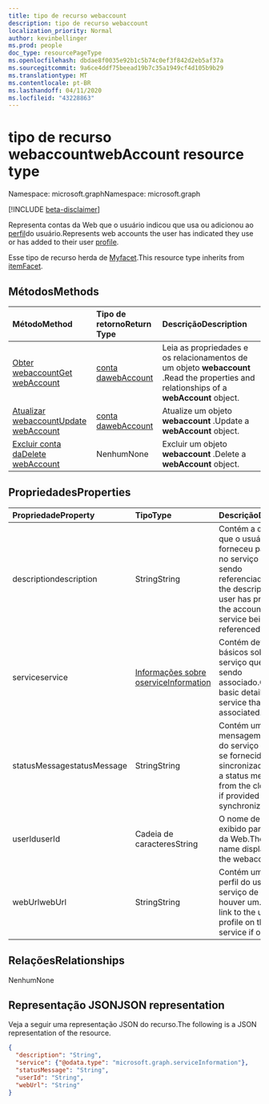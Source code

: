 ```yaml
---
title: tipo de recurso webaccount
description: tipo de recurso webaccount
localization_priority: Normal
author: kevinbellinger
ms.prod: people
doc_type: resourcePageType
ms.openlocfilehash: dbdae8f0035e92b1c5b74c0ef3f842d2eb5af37a
ms.sourcegitcommit: 9a6ce4ddf75beead19b7c35a1949cf4d105b9b29
ms.translationtype: MT
ms.contentlocale: pt-BR
ms.lasthandoff: 04/11/2020
ms.locfileid: "43228863"
---
```

# <a name="webaccount-resource-type"></a><span data-ttu-id="b61bf-103">tipo de recurso webaccount</span><span class="sxs-lookup"><span data-stu-id="b61bf-103">webAccount resource type</span></span>

<span data-ttu-id="b61bf-104">Namespace: microsoft.graph</span><span class="sxs-lookup"><span data-stu-id="b61bf-104">Namespace: microsoft.graph</span></span>

[!INCLUDE [beta-disclaimer](../../includes/beta-disclaimer.md)]

<span data-ttu-id="b61bf-105">Representa contas da Web que o usuário indicou que usa ou adicionou ao [perfil](profile.md)do usuário.</span><span class="sxs-lookup"><span data-stu-id="b61bf-105">Represents web accounts the user has indicated they use or has added to their user [profile](profile.md).</span></span>

<span data-ttu-id="b61bf-106">Esse tipo de recurso herda de [Myfacet](itemfacet.md).</span><span class="sxs-lookup"><span data-stu-id="b61bf-106">This resource type inherits from [itemFacet](itemfacet.md).</span></span>

## <a name="methods"></a><span data-ttu-id="b61bf-107">Métodos</span><span class="sxs-lookup"><span data-stu-id="b61bf-107">Methods</span></span>

| <span data-ttu-id="b61bf-108">Método</span><span class="sxs-lookup"><span data-stu-id="b61bf-108">Method</span></span>                                                | <span data-ttu-id="b61bf-109">Tipo de retorno</span><span class="sxs-lookup"><span data-stu-id="b61bf-109">Return Type</span></span>                 | <span data-ttu-id="b61bf-110">Descrição</span><span class="sxs-lookup"><span data-stu-id="b61bf-110">Description</span></span>                                                       |
|:------------------------------------------------------|:----------------------------|:------------------------------------------------------------------|
| [<span data-ttu-id="b61bf-111">Obter webaccount</span><span class="sxs-lookup"><span data-stu-id="b61bf-111">Get webAccount</span></span>](../api/webaccount-get.md)            | [<span data-ttu-id="b61bf-112">conta da</span><span class="sxs-lookup"><span data-stu-id="b61bf-112">webAccount</span></span>](webaccount.md) | <span data-ttu-id="b61bf-113">Leia as propriedades e os relacionamentos de um objeto **webaccount** .</span><span class="sxs-lookup"><span data-stu-id="b61bf-113">Read the properties and relationships of a **webAccount** object.</span></span> |
| [<span data-ttu-id="b61bf-114">Atualizar webaccount</span><span class="sxs-lookup"><span data-stu-id="b61bf-114">Update webAccount</span></span>](../api/webaccount-update.md)      | [<span data-ttu-id="b61bf-115">conta da</span><span class="sxs-lookup"><span data-stu-id="b61bf-115">webAccount</span></span>](webaccount.md) | <span data-ttu-id="b61bf-116">Atualize um objeto **webaccount** .</span><span class="sxs-lookup"><span data-stu-id="b61bf-116">Update a **webAccount** object.</span></span>                                   |
| [<span data-ttu-id="b61bf-117">Excluir conta da</span><span class="sxs-lookup"><span data-stu-id="b61bf-117">Delete webAccount</span></span>](../api/webaccount-delete.md)      | <span data-ttu-id="b61bf-118">Nenhum</span><span class="sxs-lookup"><span data-stu-id="b61bf-118">None</span></span>                        | <span data-ttu-id="b61bf-119">Excluir um objeto **webaccount** .</span><span class="sxs-lookup"><span data-stu-id="b61bf-119">Delete a **webAccount** object.</span></span>                                   |

## <a name="properties"></a><span data-ttu-id="b61bf-120">Propriedades</span><span class="sxs-lookup"><span data-stu-id="b61bf-120">Properties</span></span>

| <span data-ttu-id="b61bf-121">Propriedade</span><span class="sxs-lookup"><span data-stu-id="b61bf-121">Property</span></span>     | <span data-ttu-id="b61bf-122">Tipo</span><span class="sxs-lookup"><span data-stu-id="b61bf-122">Type</span></span>                                      | <span data-ttu-id="b61bf-123">Descrição</span><span class="sxs-lookup"><span data-stu-id="b61bf-123">Description</span></span>                                                                                    |
|:-------------|:------------------------------------------|:-----------------------------------------------------------------------------------------------|
|<span data-ttu-id="b61bf-124">description</span><span class="sxs-lookup"><span data-stu-id="b61bf-124">description</span></span>   |<span data-ttu-id="b61bf-125">String</span><span class="sxs-lookup"><span data-stu-id="b61bf-125">String</span></span>                                     | <span data-ttu-id="b61bf-126">Contém a descrição que o usuário forneceu para a conta no serviço que está sendo referenciado.</span><span class="sxs-lookup"><span data-stu-id="b61bf-126">Contains the description the user has provided for the account on the service being referenced.</span></span>|
|<span data-ttu-id="b61bf-127">service</span><span class="sxs-lookup"><span data-stu-id="b61bf-127">service</span></span>       |[<span data-ttu-id="b61bf-128">Informações sobre o</span><span class="sxs-lookup"><span data-stu-id="b61bf-128">serviceInformation</span></span>](serviceinformation.md)| <span data-ttu-id="b61bf-129">Contém detalhes básicos sobre o serviço que está sendo associado.</span><span class="sxs-lookup"><span data-stu-id="b61bf-129">Contains basic detail about the service that is being associated.</span></span>                              |
|<span data-ttu-id="b61bf-130">statusMessage</span><span class="sxs-lookup"><span data-stu-id="b61bf-130">statusMessage</span></span> |<span data-ttu-id="b61bf-131">String</span><span class="sxs-lookup"><span data-stu-id="b61bf-131">String</span></span>                                     | <span data-ttu-id="b61bf-132">Contém uma mensagem de status do serviço de nuvem, se fornecido ou sincronizado.</span><span class="sxs-lookup"><span data-stu-id="b61bf-132">Contains a status message from the cloud service if provided or synchronized.</span></span>                  |
|<span data-ttu-id="b61bf-133">userId</span><span class="sxs-lookup"><span data-stu-id="b61bf-133">userId</span></span>        |<span data-ttu-id="b61bf-134">Cadeia de caracteres</span><span class="sxs-lookup"><span data-stu-id="b61bf-134">String</span></span>                                     | <span data-ttu-id="b61bf-135">O nome de usuário exibido para a conta da Web.</span><span class="sxs-lookup"><span data-stu-id="b61bf-135">The user name  displayed for the webaccount.</span></span>                                                   |
|<span data-ttu-id="b61bf-136">webUrl</span><span class="sxs-lookup"><span data-stu-id="b61bf-136">webUrl</span></span>        |<span data-ttu-id="b61bf-137">String</span><span class="sxs-lookup"><span data-stu-id="b61bf-137">String</span></span>                                     | <span data-ttu-id="b61bf-138">Contém um link para o perfil do usuário no serviço de nuvem, se houver um.</span><span class="sxs-lookup"><span data-stu-id="b61bf-138">Contains a link to the user's profile on the cloud service if one exists.</span></span>                      |

## <a name="relationships"></a><span data-ttu-id="b61bf-139">Relações</span><span class="sxs-lookup"><span data-stu-id="b61bf-139">Relationships</span></span>

<span data-ttu-id="b61bf-140">Nenhum</span><span class="sxs-lookup"><span data-stu-id="b61bf-140">None</span></span>

## <a name="json-representation"></a><span data-ttu-id="b61bf-141">Representação JSON</span><span class="sxs-lookup"><span data-stu-id="b61bf-141">JSON representation</span></span>

<span data-ttu-id="b61bf-142">Veja a seguir uma representação JSON do recurso.</span><span class="sxs-lookup"><span data-stu-id="b61bf-142">The following is a JSON representation of the resource.</span></span>

<!-- {
  "blockType": "resource",
  "optionalProperties": [

  ],
  "@odata.type": "microsoft.graph.webAccount",
  "baseType": ""
}-->

```json
{
  "description": "String",
  "service": {"@odata.type": "microsoft.graph.serviceInformation"},
  "statusMessage": "String",
  "userId": "String",
  "webUrl": "String"
}
```

<!-- uuid: 16cd6b66-4b1a-43a1-adaf-3a886856ed98
2019-02-04 14:57:30 UTC -->
<!-- {
  "type": "#page.annotation",
  "description": "webAccount resource",
  "keywords": "",
  "section": "documentation",
  "tocPath": ""
}-->
